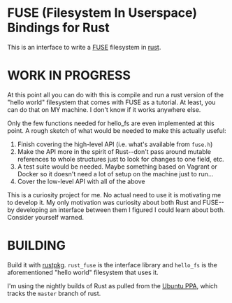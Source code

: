 # FUSE (Filesystem In Userspace) Bindings for Rust

This is an interface to write a [FUSE](http://fuse.sourceforge.net/) filesystem in [rust](http://www.rust-lang.org/).

# WORK IN PROGRESS

At this point all you can do with this is compile and run a rust version of the "hello world" filesystem that comes with FUSE as a tutorial.  At least, you can do that on MY machine.  I don't know if it works anywhere else.

Only the few functions needed for hello_fs are even implemented at this point.  A rough sketch of what would be needed to make this actually useful:

  1. Finish covering the high-level API (i.e. what's available from `fuse.h`)
  2. Make the API more in the spirit of Rust--don't pass around mutable references to whole structures just to look for changes to one field, etc.
  3. A test suite would be needed.  Maybe something based on Vagrant or Docker so it doesn't need a lot of setup on the machine just to run...
  4. Cover the low-level API with all of the above

This is a curiosity project for me.  No actual need to use it is motivating me to develop it.  My only motivation was curiosity about both Rust and FUSE--by developing an interface between them I figured I could learn about both.  Consider yourself warned.

# BUILDING

Build it with [rustpkg](https://github.com/mozilla/rust/blob/master/doc/rustpkg.md).  `rust_fuse` is the interface library and `hello_fs` is the aforementioned "hello world" filesystem that uses it.

I'm using the nightly builds of Rust as pulled from the [Ubuntu PPA](https://launchpad.net/%7Ehansjorg/+archive/rust), which tracks the `master` branch of rust.
